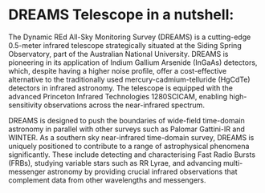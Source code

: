 # DREAMS Telescope in a nutshell:

The Dynamic REd All-Sky Monitoring Survey (DREAMS) is a cutting-edge 0.5-meter infrared telescope strategically situated at the Siding Spring Observatory, part of the Australian National University. DREAMS is pioneering in its application of Indium Gallium Arsenide (InGaAs) detectors, which, despite having a higher noise profile, offer a cost-effective alternative to the traditionally used mercury-cadmium-telluride (HgCdTe) detectors in infrared astronomy. The telescope is equipped with the advanced Princeton Infrared Technologies 1280SCICAM, enabling high-sensitivity observations across the near-infrared spectrum.

DREAMS is designed to push the boundaries of wide-field time-domain astronomy in parallel with other surveys such as Palomar Gattini-IR and WINTER. As a southern sky near-infrared time-domain survey, DREAMS is uniquely positioned to contribute to a range of astrophysical phenomena significantly. These include detecting and characterising Fast Radio Bursts (FRBs), studying variable stars such as RR Lyrae, and advancing multi-messenger astronomy by providing crucial infrared observations that complement data from other wavelengths and messengers.
